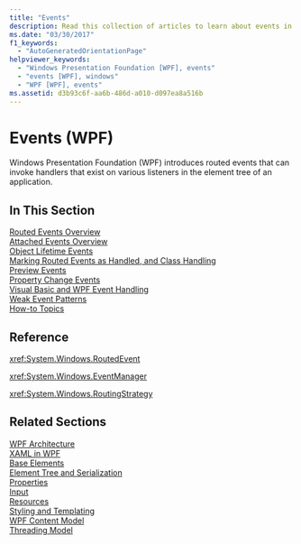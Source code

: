 ```yaml
---
title: "Events"
description: Read this collection of articles to learn about events in Windows Presentation Foundation (WPF) applications.
ms.date: "03/30/2017"
f1_keywords: 
  - "AutoGeneratedOrientationPage"
helpviewer_keywords: 
  - "Windows Presentation Foundation [WPF], events"
  - "events [WPF], windows"
  - "WPF [WPF], events"
ms.assetid: d3b93c6f-aa6b-486d-a010-d097ea8a516b
---
```

# Events (WPF)
Windows Presentation Foundation (WPF) introduces routed events that can invoke handlers that exist on various listeners in the element tree of an application.  
  
## In This Section  
 [Routed Events Overview](routed-events-overview.md)  
 [Attached Events Overview](attached-events-overview.md)  
 [Object Lifetime Events](object-lifetime-events.md)  
 [Marking Routed Events as Handled, and Class Handling](marking-routed-events-as-handled-and-class-handling.md)  
 [Preview Events](preview-events.md)  
 [Property Change Events](property-change-events.md)  
 [Visual Basic and WPF Event Handling](visual-basic-and-wpf-event-handling.md)  
 [Weak Event Patterns](weak-event-patterns.md)  
 [How-to Topics](events-how-to-topics.md)  
  
## Reference  
 <xref:System.Windows.RoutedEvent>  
  
 <xref:System.Windows.EventManager>  
  
 <xref:System.Windows.RoutingStrategy>  
  
## Related Sections  
 [WPF Architecture](wpf-architecture.md)  
  [XAML in WPF](xaml-in-wpf.md)  
  [Base Elements](base-elements.md)  
  [Element Tree and Serialization](element-tree-and-serialization.md)  
  [Properties](properties-wpf.md)  
  [Input](input-wpf.md)  
  [Resources](resources-wpf.md)  
  [Styling and Templating](../controls/styles-templates-overview.md)  
  [WPF Content Model](../controls/wpf-content-model.md)  
  [Threading Model](threading-model.md)
